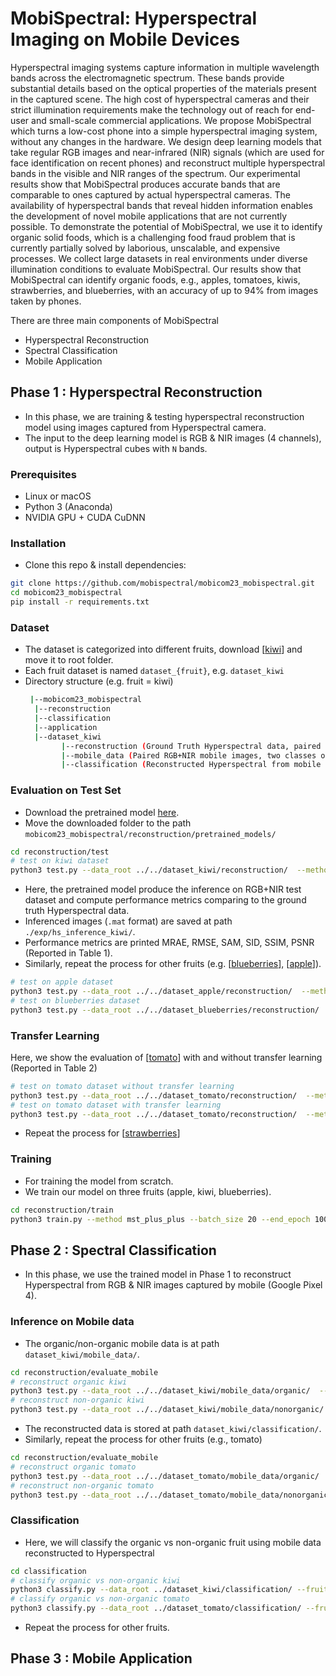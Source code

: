 # MobiSpectral: Hyperspectral Imaging on Mobile Devices
Hyperspectral imaging systems capture information in multiple wavelength bands across the electromagnetic spectrum. These bands provide substantial details based on the optical properties of the materials present in the captured scene. The high cost of hyperspectral cameras and their strict illumination requirements make the technology out of reach for end-user and small-scale commercial applications. We propose MobiSpectral which turns a low-cost phone into a simple hyperspectral imaging system, without any changes in the hardware. We design deep learning models that take regular RGB images and near-infrared (NIR) signals (which are used for face identification on recent phones) and reconstruct multiple hyperspectral bands in the visible and NIR ranges of the spectrum. Our experimental results show that MobiSpectral produces accurate bands that are comparable to ones captured by actual hyperspectral cameras. The availability of hyperspectral bands that reveal hidden information enables the development of novel mobile applications that are not currently possible. To demonstrate the potential of MobiSpectral, we use it to identify organic solid foods, which is a challenging food fraud problem that is currently partially solved by laborious, unscalable, and expensive processes. We collect large datasets in real environments under diverse illumination conditions to evaluate MobiSpectral. Our results show that MobiSpectral can identify organic foods, e.g., apples, tomatoes, kiwis, strawberries, and blueberries, with an accuracy of up to 94% from images taken by phones.

There are three main components of MobiSpectral
- Hyperspectral Reconstruction
- Spectral Classification
- Mobile Application

## Phase 1 : Hyperspectral Reconstruction
- In this phase, we are training & testing hyperspectral reconstruction model using images captured from Hyperspectral camera.
- The input to the deep learning model is RGB & NIR images (4 channels), output is Hyperspectral cubes with ```N``` bands.
  
### Prerequisites
- Linux or macOS
- Python 3 (Anaconda)
- NVIDIA GPU + CUDA CuDNN

### Installation
- Clone this repo & install dependencies:
```bash
git clone https://github.com/mobispectral/mobicom23_mobispectral.git
cd mobicom23_mobispectral
pip install -r requirements.txt
```
### Dataset
- The dataset is categorized into different fruits, download [[kiwi](https://drive.google.com/file/d/16B9Jnwgo9Xev4db3ROqvL8_64vAr3l-H/view?usp=sharing)] and move it to root folder.
- Each fruit dataset is named ``dataset_{fruit}``, e.g. ``dataset_kiwi``
- Directory structure (e.g. fruit = kiwi)
  ```bash
   |--mobicom23_mobispectral
    |--reconstruction
    |--classification
    |--application 
    |--dataset_kiwi
          |--reconstruction (Ground Truth Hyperspectral data, paired to RGB+NIR)
          |--mobile_data (Paired RGB+NIR mobile images, two classes organic/non-organic)
          |--classification (Reconstructed Hyperspectral from mobile images) 
  ```
### Evaluation on Test Set
- Download the pretrained model [here](https://drive.google.com/file/d/17RGFLNClfeqXwU-uVHdVnYEivxbQ6HrT/view?usp=sharing).
- Move the downloaded folder to the path ```mobicom23_mobispectral/reconstruction/pretrained_models/```
```bash
cd reconstruction/test
# test on kiwi dataset 
python3 test.py --data_root ../../dataset_kiwi/reconstruction/  --method mst_plus_plus --pretrained_model_path ../pretrained_models/mst_apple_kiwi_blue_68ch.pth --outf ./exp/hs_inference_kiwi/  --gpu_id 0
```
- Here, the pretrained model produce the inference on RGB+NIR test dataset and compute performance metrics comparing to the ground truth Hyperspectral data.
- Inferenced images (```.mat``` format) are saved at path ```./exp/hs_inference_kiwi/```.
- Performance metrics are printed MRAE, RMSE, SAM, SID, SSIM, PSNR (Reported in Table 1).
- Similarly, repeat the process for other fruits (e.g. [[blueberries](https://drive.google.com/file/d/1jYHs0Q9rnsx58IaHoR0wSvS4Ep0l7IUO/view?usp=sharing)], [[apple]()]).
```bash
# test on apple dataset 
python3 test.py --data_root ../../dataset_apple/reconstruction/  --method mst_plus_plus --pretrained_model_path ../pretrained_models/mst_apple_kiwi_blue_68ch.pth --outf ./exp/hs_inference_apple/  --gpu_id 0
# test on blueberries dataset 
python3 test.py --data_root ../../dataset_blueberries/reconstruction/  --method mst_plus_plus --pretrained_model_path ../pretrained_models/mst_apple_kiwi_blue_68ch.pth --outf ./exp/hs_inference_blueberries/  --gpu_id 0
```
### Transfer Learning 
Here, we show the evaluation of [[tomato](https://drive.google.com/file/d/1WbQpNG6GFtvjijb9g27n8QE_yDip8tGH/view?usp=sharing)] with and without transfer learning (Reported in Table 2)
```bash
# test on tomato dataset without transfer learning
python3 test.py --data_root ../../dataset_tomato/reconstruction/  --method mst_plus_plus --pretrained_model_path ../pretrained_models/mst_apple_kiwi_blue_68ch.pth --outf ./exp/hs_inference_tomato/  --gpu_id 0
# test on tomato dataset with transfer learning
python3 test.py --data_root ../../dataset_tomato/reconstruction/  --method mst_plus_plus --pretrained_model_path ../pretrained_models/mst_tomato_transfer_68ch.pth --outf ./exp/hs_inference_tomato/  --gpu_id 0
```
- Repeat the process for [[strawberries](https://drive.google.com/file/d/1taaiWVIwjy8PtiuxdxNvr2CTWkuhv_Q4/view?usp=sharing)]
### Training
- For training the model from scratch.
- We train our model on three fruits (apple, kiwi, blueberries).
```bash
cd reconstruction/train
python3 train.py --method mst_plus_plus --batch_size 20 --end_epoch 100 --init_lr 4e-4 --outf ./exp/mst_apple_kiwi_blue/ --data_root1 ../../dataset_apple/reconstruction/ --data_root2 ../../dataset_kiwi/reconstruction/ --data_root3 ../../dataset_blueberries/reconstruction/ --patch_size 64 --stride 64 --gpu_id 0
```

## Phase 2 : Spectral Classification
- In this phase, we use the trained model in Phase 1 to reconstruct Hyperspectral from RGB & NIR images captured by mobile (Google Pixel 4).

### Inference on Mobile data
- The organic/non-organic mobile data is at path ```dataset_kiwi/mobile_data/```.
```bash
cd reconstruction/evaluate_mobile
# reconstruct organic kiwi
python3 test.py --data_root ../../dataset_kiwi/mobile_data/organic/  --method mst_plus_plus --pretrained_model_path ../pretrained_models/mst_apple_kiwi_blue_68ch.pth --outf ../../dataset_kiwi/classification/working_organic/  --gpu_id 0
# reconstruct non-organic kiwi
python3 test.py --data_root ../../dataset_kiwi/mobile_data/nonorganic/  --method mst_plus_plus --pretrained_model_path ../pretrained_models/mst_apple_kiwi_blue_68ch.pth --outf ../../dataset_kiwi/classification/working_nonorganic/  --gpu_id 0
```
- The reconstructed data is stored at path  ```dataset_kiwi/classification/```.
- Similarly, repeat the process for other fruits (e.g., tomato)
```bash
cd reconstruction/evaluate_mobile
# reconstruct organic tomato
python3 test.py --data_root ../../dataset_tomato/mobile_data/organic/  --method mst_plus_plus --pretrained_model_path ../pretrained_models/mst_apple_kiwi_blue_68ch.pth --outf ../../dataset_tomato/classification/working_organic/  --gpu_id 0
# reconstruct non-organic tomato
python3 test.py --data_root ../../dataset_tomato/mobile_data/nonorganic/  --method mst_plus_plus --pretrained_model_path ../pretrained_models/mst_apple_kiwi_blue_68ch.pth --outf ../../dataset_tomato/classification/working_nonorganic/  --gpu_id 0
```
### Classification
- Here, we will classify the organic vs non-organic fruit using mobile data reconstructed to Hyperspectral
```bash
cd classification
# classify organic vs non-organic kiwi
python3 classify.py --data_root ../dataset_kiwi/classification/ --fruit kiwi
# classify organic vs non-organic tomato
python3 classify.py --data_root ../dataset_tomato/classification/ --fruit tomato
```
- Repeat the process for other fruits.

## Phase 3 : Mobile Application

